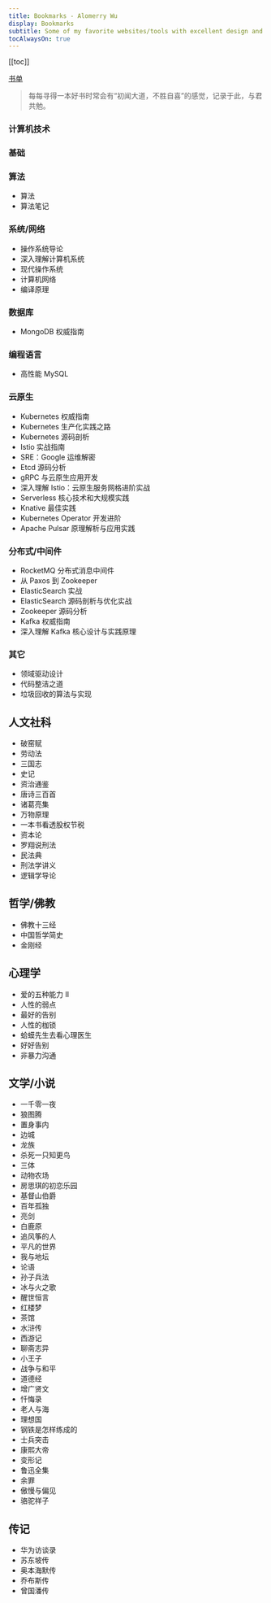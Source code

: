 ```yaml
---
title: Bookmarks - Alomerry Wu
display: Bookmarks
subtitle: Some of my favorite websites/tools with excellent design and UX that I highly recommend
tocAlwaysOn: true
---
```


[[toc]]

[书单](https://flowus.cn/alomerry/share/03d0ad27-0b99-415a-8aec-2c5cf979f1f5)

>每每寻得一本好书时常会有“初闻大道，不胜自喜”的感觉，记录于此，与君共勉。

<Book
  title="算法导论"
  desc="xxx"
  logo="https://cdn.alomerry.com/blog/assets/img/links/booklists/introduction-to-algorithms.jpg"
  link="https://book.douban.com/subject/20432061/"
/>

### 计算机技术

### 基础

### 算法

<Book
  title="算法导论"
  desc="xxx"
  logo="https://cdn.alomerry.com/blog/assets/img/links/booklists/introduction-to-algorithms.jpg"
  link="https://book.douban.com/subject/20432061/"
/>

- 算法
- 算法笔记

### 系统/网络

- 操作系统导论
- 深入理解计算机系统
- 现代操作系统
- 计算机网络
- 编译原理

### 数据库

<Book
  title="MySQL 是怎样运行的"
  desc="《MySQL是怎样运行的：从根儿上理解 MySQL》采用诙谐幽默的表达方式，对MySQL的底层运行原理进行了介绍，内容涵盖了使用MySQL的同学在求职面试和工作中常见的一些核心概念。"
  logo="https://cdn.alomerry.com/blog/assets/img/links/booklists/how-mysql-work.jpg"
  link="https://book.douban.com/subject/35231266/"
/>

<Book
  title="Redis5 设计与源码分析"
  desc="多名专家联袂推荐，资深专家联合撰写，深入理解 Redis 5 设计精髓。本书系统讲解 Redis 5设计、数据结构、底层命令实现，以及持久化、主从复制、集群的实现。"
  logo="https://cdn.alomerry.com/blog/assets/img/links/booklists/redis5-design-and-source-code-analysis.jpg"
  link="https://book.douban.com/subject/34804798/"
/>


- MongoDB 权威指南

### 编程语言

<Book
  title="深度探索 Go 语言"
  desc="xxx"
  logo="https://cdn.alomerry.com/blog/assets/img/links/booklists/explore-go-runtime.jpg"
  link="https://book.douban.com/subject/36104087/"
/>

- 高性能 MySQL

### 云原生

<Book
  title="Kubernetes in Action"
  desc="xxx"
  logo="https://cdn.alomerry.com/blog/assets/img/links/booklists/kubernetes-in-action.jpg"
  link="https://book.douban.com/subject/30418855/"
/>

- Kubernetes 权威指南
- Kubernetes 生产化实践之路
- Kubernetes 源码剖析
- Istio 实战指南
- SRE：Google 运维解密
- Etcd 源码分析
- gRPC 与云原生应用开发
- 深入理解 Istio：云原生服务网格进阶实战
- Serverless 核心技术和大规模实践
- Knative 最佳实践
- Kubernetes Operator 开发进阶
- Apache Pulsar 原理解析与应用实践

### 分布式/中间件

- RocketMQ 分布式消息中间件
- 从 Paxos 到 Zookeeper
- ElasticSearch 实战
- ElasticSearch 源码剖析与优化实战
- Zookeeper 源码分析
- Kafka 权威指南
- 深入理解 Kafka 核心设计与实践原理

### 其它

- 领域驱动设计
- 代码整洁之道
- 垃圾回收的算法与实现

## 人文社科

- 破窑赋
- 劳动法
- 三国志
- 史记
- 资治通鉴
- 唐诗三百首
- 诸葛亮集
- 万物原理
- 一本书看透股权节税
- 资本论
- 罗翔说刑法
- 民法典
- 刑法学讲义
- 逻辑学导论

## 哲学/佛教

- 佛教十三经
- 中国哲学简史
- 金刚经

## 心理学

- 爱的五种能力 II
- 人性的弱点
- 最好的告别
- 人性的枷锁
- 蛤蟆先生去看心理医生
- 好好告别
- 非暴力沟通
## 文学/小说

- 一千零一夜
- 狼图腾
- 置身事内
- 边城
- 龙族
- 杀死一只知更鸟
- 三体
- 动物农场
- 房思琪的初恋乐园
- 基督山伯爵
- 百年孤独
- 亮剑
- 白鹿原
- 追风筝的人
- 平凡的世界
- 我与地坛
- 论语
- 孙子兵法
- 冰与火之歌
- 醒世恒言
- 红楼梦
- 茶馆
- 水浒传
- 西游记
- 聊斋志异
- 小王子
- 战争与和平
- 道德经
- 增广贤文
- 忏悔录
- 老人与海
- 理想国
- 钢铁是怎样练成的
- 士兵突击
- 康熙大帝
- 变形记
- 鲁迅全集
- 余罪
- 傲慢与偏见
- 骆驼祥子

## 传记

- 华为访谈录
- 苏东坡传
- 奥本海默传
- 乔布斯传
- 曾国潘传
